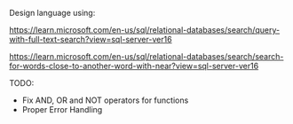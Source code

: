 Design language using:

https://learn.microsoft.com/en-us/sql/relational-databases/search/query-with-full-text-search?view=sql-server-ver16

https://learn.microsoft.com/en-us/sql/relational-databases/search/search-for-words-close-to-another-word-with-near?view=sql-server-ver16

TODO:
* Fix AND, OR and NOT operators for functions
* Proper Error Handling